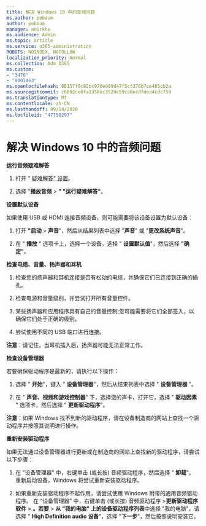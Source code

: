 ```yaml
---
title: 解决 Windows 10 中的音频问题
ms.author: pebaum
author: pebaum
manager: mnirkhe
ms.audience: Admin
ms.topic: article
ms.service: o365-administration
ROBOTS: NOINDEX, NOFOLLOW
localization_priority: Normal
ms.collection: Adm_O365
ms.custom:
- "3476"
- "9001463"
ms.openlocfilehash: 88157f9c82bc970e989d47f5cf376b7ce485cb2a
ms.sourcegitcommit: c6692ce0fa1358ec3529e59ca0ecdfdea4cdc759
ms.translationtype: MT
ms.contentlocale: zh-CN
ms.lasthandoff: 09/14/2020
ms.locfileid: "47750297"
---
```

# <a name="troubleshooting-audio-issues-in-windows-10"></a>解决 Windows 10 中的音频问题

**运行音频疑难解答**

1.  打开 " [疑难解答" 设置](ms-settings:troubleshoot)。

2.  选择 "**播放音频**  >  **" "运行疑难解答"**。

**设置默认设备**

如果使用 USB 或 HDMI 连接音频设备，则可能需要将该设备设置为默认设备：

1. 打开 **"启动**  >  **声音**"，然后从结果列表中选择 "**声音**" 或 "**更改系统声音**"。

2.  在 " **播放** " 选项卡上，选择一个设备，选择 " **设置默认值**"，然后选择 **"确定"**。

**检查电缆、音量、扬声器和耳机**

1. 检查您的扬声器和耳机连接是否有松动的电缆，并确保它们已连接到正确的插孔。

2. 检查电源和音量级别，并尝试打开所有音量控件。

3. 某些扬声器和应用程序具有自己的音量控制;您可能需要将它们全部签入，以确保它们处于正确的级别。

4. 尝试使用不同的 USB 端口进行连接。

**注意**：请记住，当耳机插入后，扬声器可能无法正常工作。

**检查设备管理器**

若要确保驱动程序是最新的，请执行以下操作：

1. 选择 " **开始**"，键入 " **设备管理器**"，然后从结果列表中选择 " **设备管理器** "。

2. 在 " **声音、视频和游戏控制器**" 下，选择您的声卡，打开它，选择 " **驱动因素** " 选项卡，然后选择 " **更新驱动程序**"。

**注意**：如果 Windows 找不到新的驱动程序，请在设备制造商的网站上查找一个驱动程序并按照其说明进行操作。

**重新安装驱动程序**

如果无法通过设备管理器进行更新或在制造商的网站上查找新的驱动程序，请尝试以下步骤：

1. 在 "设备管理器" 中，右键单击 (或长按) 音频驱动程序，然后选择 " **卸载**"。 重新启动设备，Windows 将尝试重新安装驱动程序。

2. 如果重新安装驱动程序不起作用，请尝试使用 Windows 附带的通用音频驱动程序。 在 "设备管理器" 中，右键单击 (或长按) 音频驱动程序 >**更新驱动程序软件**  >  **。若要**  >  **从 "我的电脑" 上的设备驱动程序列表**中选择 "我的电脑"，请选择 " **High Definition audio 设备**"，选择 "**下一步**"，然后按照说明安装它。

